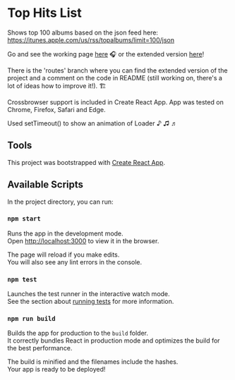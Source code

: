 # Top Hits List

Shows top 100 albums based on the json feed here: https://itunes.apple.com/us/rss/topalbums/limit=100/json

Go and see the working page [here](https://graffme.github.io/top-hits/) 🎧 or the extended version [here](http://rhetorical-thunder.surge.sh/)!

There is the 'routes' branch where you can find the extended version of the project and a comment on the code in README (still working on, there's a lot of ideas how to improve it!). 🏗️

Crossbrowser support is included in Create React App. App was tested on Chrome, Firefox, Safari and Edge.

Used setTimeout() to show an animation of Loader ♪ ♫ ♬

## Tools

This project was bootstrapped with [Create React App](https://github.com/facebook/create-react-app).

## Available Scripts

In the project directory, you can run:

### `npm start`

Runs the app in the development mode.<br>
Open [http://localhost:3000](http://localhost:3000) to view it in the browser.

The page will reload if you make edits.<br>
You will also see any lint errors in the console.

### `npm test`

Launches the test runner in the interactive watch mode.<br>
See the section about [running tests](https://facebook.github.io/create-react-app/docs/running-tests) for more information.

### `npm run build`

Builds the app for production to the `build` folder.<br>
It correctly bundles React in production mode and optimizes the build for the best performance.

The build is minified and the filenames include the hashes.<br>
Your app is ready to be deployed!
